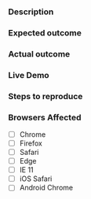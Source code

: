 ### Description
<!-- Example: The `vaadin-tabs` element throws an error when no children are provided. -->

### Expected outcome
<!-- Example: `vaadin-tabs` should not throw any error when no children are provided. -->

### Actual outcome
<!-- Example: `vaadin-tabs` throws error. -->

### Live Demo
<!-- The template, click "Remix This" to edit it: https://glitch.com/edit/#!/pyrite-wilderness -->

### Steps to reproduce
<!-- Example
1. Put a `vaadin-tabs` element in the page
2. Remove all `vaadin-tab` children
-->

### Browsers Affected
<!-- Check all that apply -->
- [ ] Chrome
- [ ] Firefox
- [ ] Safari
- [ ] Edge
- [ ] IE 11
- [ ] iOS Safari
- [ ] Android Chrome
